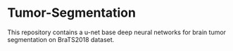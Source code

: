 # Tumor-Segmentation

This repository contains a u-net base deep neural networks for brain tumor segmentation on BraTS2018 dataset. 
